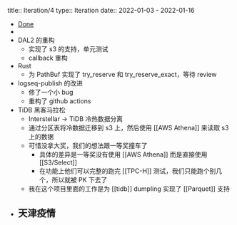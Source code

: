 title:: Iteration/4
type:: Iteration
date:: 2022-01-03 - 2022-01-16

- [Done](https://github.com/users/Xuanwo/projects/2/views/1?filterQuery=iteration%3A%22Iteration+4%22)
-
- DAL2 的重构
	- 实现了 s3 的支持，单元测试
	- callback 重构
- Rust
	- 为 PathBuf 实现了 try_reserve 和 try_reserve_exact，等待 review
- logseq-publish 的改进
	- 修了一个小 bug
	- 重构了 github actions
- TiDB 黑客马拉松
	- Interstellar -> TiDB 冷热数据分离
	- 通过分区表将冷数据迁移到 s3 上，然后使用 [[AWS Athena]] 来读取 s3 上的数据
	- 可惜没拿大奖，我们的想法跟一等奖撞车了
		- 具体的差异是一等奖没有使用 [[AWS Athena]] 而是直接使用 [[S3/Select]]
		- 在功能上他们可以完整的跑完 [[TPC-H]] 测试，我们只能跑个别几个，所以就被 PK 下去了
	- 我在这个项目里面的工作是为 [[tidb]] dumpling 实现了 [[Parquet]] 支持
- 天津疫情
	-